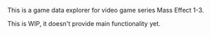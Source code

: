 This is a game data explorer for video game series Mass Effect 1-3.

This is WIP, it doesn't provide main functionality yet.
